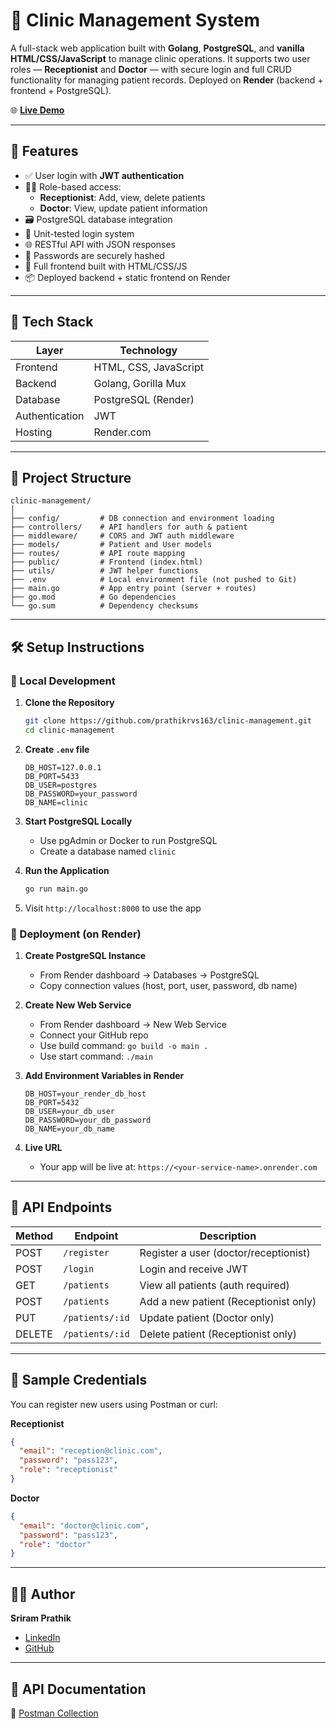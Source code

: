 # 🏥 Clinic Management System

A full-stack web application built with **Golang**, **PostgreSQL**, and **vanilla HTML/CSS/JavaScript** to manage clinic operations. It supports two user roles — **Receptionist** and **Doctor** — with secure login and full CRUD functionality for managing patient records. Deployed on **Render** (backend + frontend + PostgreSQL).

🌐 **[Live Demo](https://clinic-management-3fus.onrender.com/)**

---

## 🚀 Features

- ✅ User login with **JWT authentication**
- 👩‍⚕️ Role-based access:
  - **Receptionist**: Add, view, delete patients
  - **Doctor**: View, update patient information
- 🗃️ PostgreSQL database integration
- 🧪 Unit-tested login system
- 🌐 RESTful API with JSON responses
- 🔐 Passwords are securely hashed
- 📄 Full frontend built with HTML/CSS/JS
- 📦 Deployed backend + static frontend on Render

---

## 🧱 Tech Stack

| Layer | Technology |
|-------|-----------|
| Frontend | HTML, CSS, JavaScript |
| Backend | Golang, Gorilla Mux |
| Database | PostgreSQL (Render) |
| Authentication | JWT |
| Hosting | Render.com |

---

## 📁 Project Structure

```
clinic-management/
│
├── config/         # DB connection and environment loading
├── controllers/    # API handlers for auth & patient
├── middleware/     # CORS and JWT auth middleware
├── models/         # Patient and User models
├── routes/         # API route mapping
├── public/         # Frontend (index.html)
├── utils/          # JWT helper functions
├── .env            # Local environment file (not pushed to Git)
├── main.go         # App entry point (server + routes)
├── go.mod          # Go dependencies
└── go.sum          # Dependency checksums
```

---

## 🛠️ Setup Instructions

### 🔧 Local Development

1. **Clone the Repository**
   ```bash
   git clone https://github.com/prathikrvs163/clinic-management.git
   cd clinic-management
   ```

2. **Create `.env` file**
   ```env
   DB_HOST=127.0.0.1
   DB_PORT=5433
   DB_USER=postgres
   DB_PASSWORD=your_password
   DB_NAME=clinic
   ```

3. **Start PostgreSQL Locally**
   - Use pgAdmin or Docker to run PostgreSQL
   - Create a database named `clinic`

4. **Run the Application**
   ```bash
   go run main.go
   ```

5. Visit `http://localhost:8000` to use the app

### 🚀 Deployment (on Render)

1. **Create PostgreSQL Instance**
   - From Render dashboard → Databases → PostgreSQL
   - Copy connection values (host, port, user, password, db name)

2. **Create New Web Service**
   - From Render dashboard → New Web Service
   - Connect your GitHub repo
   - Use build command: `go build -o main .`
   - Use start command: `./main`

3. **Add Environment Variables in Render**
   ```env
   DB_HOST=your_render_db_host
   DB_PORT=5432
   DB_USER=your_db_user
   DB_PASSWORD=your_db_password
   DB_NAME=your_db_name
   ```

4. **Live URL**
   - Your app will be live at: `https://<your-service-name>.onrender.com`

---

## 🔐 API Endpoints

| Method | Endpoint | Description |
|--------|----------|-------------|
| POST | `/register` | Register a user (doctor/receptionist) |
| POST | `/login` | Login and receive JWT |
| GET | `/patients` | View all patients (auth required) |
| POST | `/patients` | Add a new patient (Receptionist only) |
| PUT | `/patients/:id` | Update patient (Doctor only) |
| DELETE | `/patients/:id` | Delete patient (Receptionist only) |

---

## 🧪 Sample Credentials

You can register new users using Postman or curl:

**Receptionist**
```json
{
  "email": "reception@clinic.com",
  "password": "pass123",
  "role": "receptionist"
}
```

**Doctor**
```json
{
  "email": "doctor@clinic.com",
  "password": "pass123",
  "role": "doctor"
}
```

---

## 👨‍💻 Author

**Sriram Prathik**
- [LinkedIn](https://linkedin.com/in/your-profile)
- [GitHub](https://github.com/prathikrvs163)

---

## 📄 API Documentation

🔗 [Postman Collection](https://prathik-8229284.postman.co/workspace/Prathik's-Workspace~44924073-f5d1-4886-83b8-27b6eb0cd47b/collection/45415263-8ee02dbb-ad5d-45d5-b15c-b548428df011?action=share&creator=45415263)


